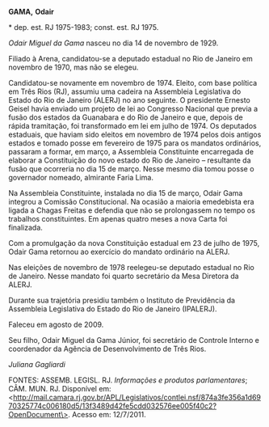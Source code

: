 **GAMA,** **Odair**

\* dep. est. RJ 1975-1983; const. est. RJ 1975.

*Odair Miguel da Gama* nasceu no dia 14 de novembro de 1929.

Filiado à Arena, candidatou-se a deputado estadual no Rio de Janeiro em
novembro de 1970, mas não se elegeu.

Candidatou-se novamente em novembro de 1974. Eleito, com base política
em Três Rios (RJ), assumiu uma cadeira na Assembleia Legislativa do
Estado do Rio de Janeiro (ALERJ) no ano seguinte. O presidente Ernesto
Geisel havia enviado um projeto de lei ao Congresso Nacional que previa
a fusão dos estados da Guanabara e do Rio de Janeiro e que, depois de
rápida tramitação, foi transformado em lei em julho de 1974. Os
deputados estaduais, que haviam sido eleitos em novembro de 1974 pelos
dois antigos estados e tomado posse em fevereiro de 1975 para os
mandatos ordinários, passaram a formar, em março, a Assembleia
Constituinte encarregada de elaborar a Constituição do novo estado do
Rio de Janeiro – resultante da fusão que ocorreria no dia 15 de março.
Nesse mesmo dia tomou posse o governador nomeado, almirante Faria Lima.

Na Assembleia Constituinte, instalada no dia 15 de março, Odair Gama
integrou a Comissão Constitucional. Na ocasião a maioria emedebista era
ligada a Chagas Freitas e defendia que não se prolongassem no tempo os
trabalhos constituintes. Em apenas quatro meses a nova Carta foi
finalizada.

Com a promulgação da nova Constituição estadual em 23 de julho de 1975,
Odair Gama retornou ao exercício do mandato ordinário na ALERJ.

Nas eleições de novembro de 1978 reelegeu-se deputado estadual no Rio de
Janeiro. Nesse mandato foi quarto secretário da Mesa Diretora da ALERJ.

Durante sua trajetória presidiu também o Instituto de Previdência da
Assembleia Legislativa do Estado do Rio de Janeiro (IPALERJ).

Faleceu em agosto de 2009.

Seu filho, Odair Miguel da Gama Júnior, foi secretário de Controle
Interno e coordenador da Agência de Desenvolvimento de Três Rios.

*Juliana Gagliardi*

FONTES: ASSEMB. LEGISL. RJ. *Informações e produtos parlamentares*; CÂM.
MUN. RJ. Disponível em:
\<http://mail.camara.rj.gov.br/APL/Legislativos/contlei.nsf/874a3fe356a1d6970325774c006180d5/13f3489d42fe5cdd032576ee005f40c2?OpenDocument\>.
Acesso em: 12/7/2011.
